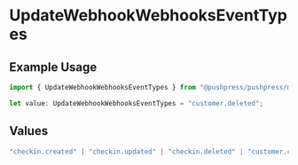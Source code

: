 # UpdateWebhookWebhooksEventTypes

## Example Usage

```typescript
import { UpdateWebhookWebhooksEventTypes } from "@pushpress/pushpress/models/operations";

let value: UpdateWebhookWebhooksEventTypes = "customer.deleted";
```

## Values

```typescript
"checkin.created" | "checkin.updated" | "checkin.deleted" | "customer.created" | "customer.updated" | "customer.deleted" | "app.installed" | "app.uninstalled"
```